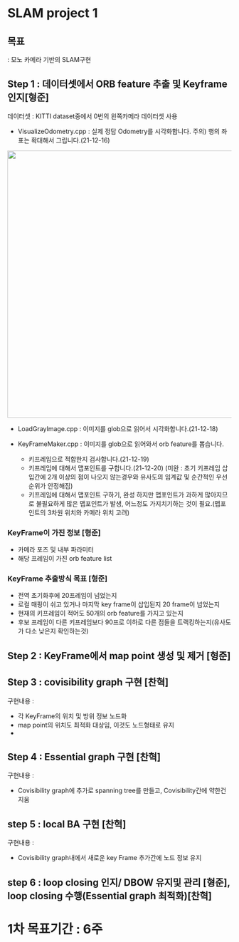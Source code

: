 # SLAM project 1

## 목표 
: 모노 카메라 기반의 SLAM구현 

## Step 1 :  데이터셋에서 ORB feature 추출 및 Keyframe 인지[형준]
데이터셋 : KITTI dataset중에서 0번의 왼쪽카메라 데이터셋 사용 
- VisualizeOdometry.cpp : 실제 정답 Odometry를 시각화합니다. 주의) 행의 좌표는 확대해서 그립니다.(21-12-16)

<img width ="600" src="https://user-images.githubusercontent.com/63538314/146316571-60f79765-8e3e-4506-af88-35fc96511184.gif">

- LoadGrayImage.cpp : 이미지를 glob으로 읽어서 시각화합니다.(21-12-18)

- KeyFrameMaker.cpp : 이미지를 glob으로 읽어와서 orb feature를 뽑습니다. 
	- 키프레임으로 적합한지 검사합니다.(21-12-19)
	- 키프레임에 대해서 맵포인트를 구합니다.(21-12-20) (미완 : 초기 키프레임 삽입간에 2개 이상의 점이 나오지 않는경우와 유사도의 임계값 및 순간적인 우선순위가 안정해짐)
  - 키프레임에 대해서 맵포인트 구하기, 완성 하지만 맵포인트가 과하게 많아지므로 불필요하게 많은 맵포인트가 발생, 어느정도 가지치기하는 것이 필요.(맵포인트의 3차원 위치와 카메라 위치 고려)

### KeyFrame이 가진 정보 [형준]
- 카메라 포즈 및 내부 파라미터
- 해당 프레임이 가진 orb feature list

### KeyFrame 추출방식 목표 [형준]
- 전역 초기화후에 20프레임이 넘었는지 
- 로컬 매핑이 쉬고 있거나 마지막 key frame이 삽입된지 20 frame이 넘었는지
- 현재의 키프레임이 적어도 50개의 orb feature를 가지고 있는지
- 후보 프레임이 다른 키프레임보다 90프로 이하로 다른 점들을 트랙킹하는지(유사도가 다소 낮은지 확인하는것)

## Step 2 : KeyFrame에서 map point 생성 및 제거 [형준]

## Step 3 : covisibility graph 구현 [찬혁]
구현내용 : 
  - 각 KeyFrame의 위치 및 방위 정보 노드화
  - map point의 위치도 최적화 대상임, 이것도 노드형태로 유지 
  - 
## Step 4 : Essential graph 구현 [찬혁]
구현내용 : 
  - Covisibility graph에 추가로 spanning tree를 만들고, Covisibility간에 약한건 지움
## step 5 : local BA 구현 [찬혁]
구현내용 : 
  - Covisibility graph내에서 새로운 key Frame 추가간에 노드 정보 유지 

## step 6 : loop closing 인지/ DBOW 유지및 관리 [형준], loop closing 수행(Essential graph 최적화)[찬혁]

# 1차 목표기간 :  6주
